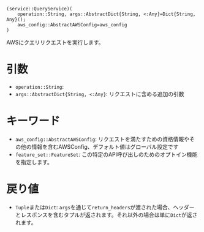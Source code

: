 ```
(service::QueryService)(
    operation::String, args::AbstractDict{String, <:Any}=Dict{String, Any}();
    aws_config::AbstractAWSConfig=aws_config
)
```

AWSにクエリリクエストを実行します。

# 引数

  * `operation::String`:
  * `args::AbstractDict{String, <:Any}`: リクエストに含める追加の引数

# キーワード

  * `aws_config::AbstractAWSConfig`: リクエストを満たすための資格情報やその他の情報を含むAWSConfig、デフォルト値はグローバル設定です
  * `feature_set::FeatureSet`: この特定のAPI呼び出しのためのオプトイン機能を指定します。

# 戻り値

  * `Tuple`または`Dict`: `args`を通じて`return_headers`が渡された場合、ヘッダーとレスポンスを含むタプルが返されます。それ以外の場合は単に`Dict`が返されます。
